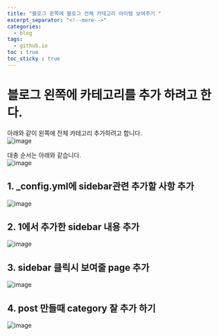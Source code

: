 ```yaml
---
title: "블로그 왼쪽에 블로그 전체 카테고리 아이템 보여주기 "
excerpt_separator: "<!--more-->"
categories:
  - blog
tags:
  - github.io
toc : true
toc_sticky : true
---
```


# 블로그 왼쪽에 카테고리를 추가 하려고 한다. 
아래와 같이 왼쪽에 전체 카테고리 추가하려고 합니다.    
![image](https://user-images.githubusercontent.com/1435846/235406640-e65d4d43-aaf9-42a2-911e-d05b1c5db1ac.png)

대충 순서는 아래와 같습니다.    
![image](https://user-images.githubusercontent.com/1435846/235406690-d9c8205c-e3a7-4f7b-956c-58dd7e9f3b42.png)


## 1. _config.yml에 sidebar관련 추가할 사항 추가    
![image](https://user-images.githubusercontent.com/1435846/235406710-fae62fd4-9030-4a50-8c0a-8f9f9a6ab03f.png)

## 2. 1에서 추가한 sidebar 내용 추가   
![image](https://user-images.githubusercontent.com/1435846/235406770-11553bd2-5f3e-4ba9-8d1b-701ddb01ad70.png)

## 3. sidebar 클릭시 보여줄 page 추가
![image](https://user-images.githubusercontent.com/1435846/235407079-2ee4733b-1732-423e-975d-8e0625b2a14c.png)

## 4. post 만들때 category 잘 추가 하기
![image](https://user-images.githubusercontent.com/1435846/235406856-f050459c-cb9e-4052-8c64-748617e7857b.png)
